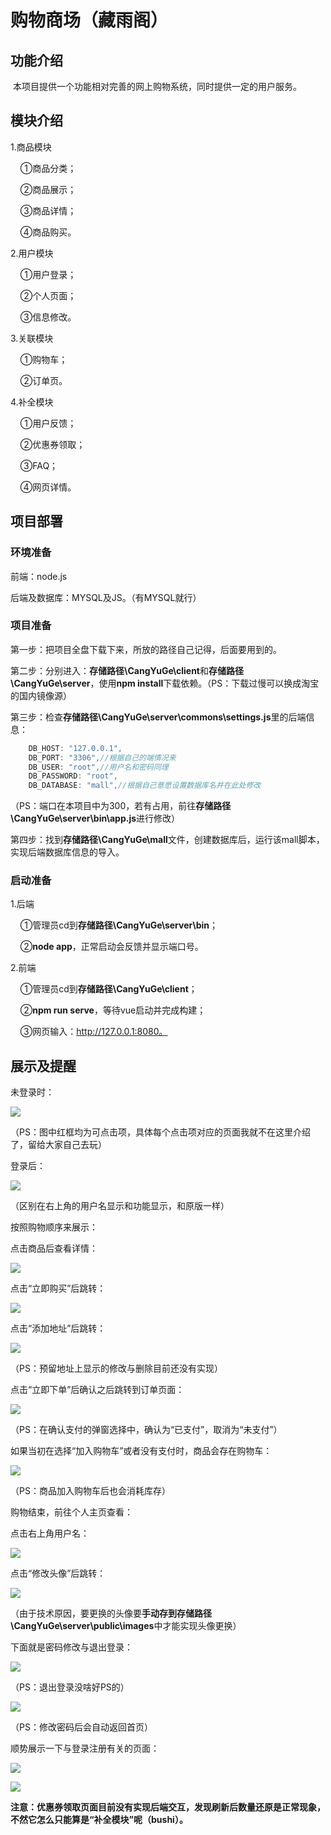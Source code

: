 # 购物商场（藏雨阁）

## 功能介绍

 本项目提供一个功能相对完善的网上购物系统，同时提供一定的用户服务。 

## 模块介绍

1.商品模块

    ①商品分类；

    ②商品展示；

    ③商品详情；

    ④商品购买。

2.用户模块

    ①用户登录；

    ②个人页面；

    ③信息修改。

3.关联模块

    ①购物车；

    ②订单页。

4.补全模块

    ①用户反馈；

    ②优惠券领取；

    ③FAQ；

    ④网页详情。

## 项目部署

### 环境准备

前端：node.js

后端及数据库：MYSQL及JS。（有MYSQL就行）

### 项目准备

第一步：把项目全盘下载下来，所放的路径自己记得，后面要用到的。

第二步：分别进入：**存储路径\CangYuGe\client**和**存储路径\CangYuGe\server**，使用**npm install**下载依赖。（PS：下载过慢可以换成淘宝的国内镜像源）

第三步：检查**存储路径\CangYuGe\server\commons\settings.js**里的后端信息：

```js
    DB_HOST: "127.0.0.1",
    DB_PORT: "3306",//根据自己的端情况来
    DB_USER: "root",//用户名和密码同理
    DB_PASSWORD: "root",
    DB_DATABASE: "mall",//根据自己意愿设置数据库名并在此处修改
```

（PS：端口在本项目中为300，若有占用，前往**存储路径\CangYuGe\server\bin\app.js**进行修改）

第四步：找到**存储路径\CangYuGe\mall**文件，创建数据库后，运行该mall脚本，实现后端数据库信息的导入。

### 启动准备

1.后端

    ①管理员cd到**存储路径\CangYuGe\server\bin**；

    ②**node app**，正常启动会反馈并显示端口号。

2.前端

    ①管理员cd到**存储路径\CangYuGe\client**；

    ②**npm run serve**，等待vue启动并完成构建；

    ③网页输入：http://127.0.0.1:8080。

## 展示及提醒

未登录时：

![](C:\Users\lenovo\Desktop\文件类\subject%20selection\程序设计（前端和数据库）\图片\整体图.png)

（PS：图中红框均为可点击项，具体每个点击项对应的页面我就不在这里介绍了，留给大家自己去玩）

登录后：

![](C:\Users\lenovo\Desktop\文件类\subject%20selection\程序设计（前端和数据库）\图片\整体图（登录后）.png)

（区别在右上角的用户名显示和功能显示，和原版一样）

按照购物顺序来展示：

点击商品后查看详情：

![](C:\Users\lenovo\Desktop\文件类\subject%20selection\程序设计（前端和数据库）\图片\购买1.png)

点击“立即购买”后跳转：

![](C:\Users\lenovo\Desktop\文件类\subject%20selection\程序设计（前端和数据库）\图片\购买2.png)

点击“添加地址”后跳转：

![](C:\Users\lenovo\Desktop\文件类\subject%20selection\程序设计（前端和数据库）\图片\添加地址.png)

（PS：预留地址上显示的修改与删除目前还没有实现）

点击“立即下单”后确认之后跳转到订单页面：

![](C:\Users\lenovo\Desktop\文件类\subject%20selection\程序设计（前端和数据库）\图片\购买3.png)

（PS：在确认支付的弹窗选择中，确认为“已支付”，取消为“未支付”）

如果当初在选择“加入购物车”或者没有支付时，商品会存在购物车：

![](C:\Users\lenovo\Desktop\文件类\subject%20selection\程序设计（前端和数据库）\图片\购物车.png)

（PS：商品加入购物车后也会消耗库存）

购物结束，前往个人主页查看：

点击右上角用户名：

![](C:\Users\lenovo\Desktop\文件类\subject%20selection\程序设计（前端和数据库）\图片\个人主页.png)

点击“修改头像”后跳转：

![](C:\Users\lenovo\Desktop\文件类\subject%20selection\程序设计（前端和数据库）\图片\换头像.png)

（由于技术原因，要更换的头像要**手动存到存储路径\CangYuGe\server\public\images**中才能实现头像更换）

下面就是密码修改与退出登录：

![](C:\Users\lenovo\Desktop\文件类\subject%20selection\程序设计（前端和数据库）\图片\改密码和退出登录.png)

（PS：退出登录没啥好PS的）

![](C:\Users\lenovo\Desktop\文件类\subject%20selection\程序设计（前端和数据库）\图片\修改密码.png)

（PS：修改密码后会自动返回首页）

顺势展示一下与登录注册有关的页面：

![](C:\Users\lenovo\Desktop\文件类\subject%20selection\程序设计（前端和数据库）\图片\登录.png)

![](C:\Users\lenovo\Desktop\文件类\subject%20selection\程序设计（前端和数据库）\图片\注册.png)

**注意：优惠券领取页面目前没有实现后端交互，发现刷新后数量还原是正常现象，不然它怎么只能算是“补全模块”呢（bushi）。**
